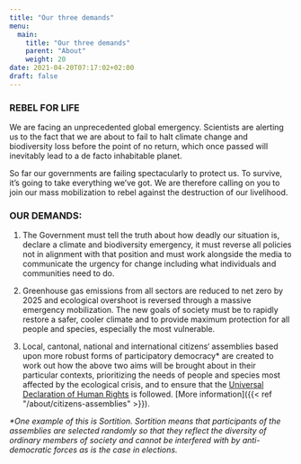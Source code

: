 ```yaml
---
title: "Our three demands"
menu:
  main:
    title: "Our three demands"
    parent: "About"
    weight: 20
date: 2021-04-20T07:17:02+02:00
draft: false
---
```


### REBEL FOR <span class="green-fucxed">LIFE</span>

We are facing an unprecedented global emergency. Scientists are alerting us to the fact that we are about to fail to halt climate change and biodiversity loss before the point of no return, which once passed will inevitably lead to a de facto inhabitable planet.

So far our governments are failing spectacularly to protect us. To survive, it’s going to take everything we’ve got. We are therefore calling on you to join our mass mobilization to rebel against the destruction of our livelihood.


### OUR DEMANDS:

1. The Government must tell the truth about how deadly our situation is, declare a climate and biodiversity emergency, it must reverse all policies not in alignment with that position and must work alongside the media to communicate the urgency for change including what individuals and communities need to do.

2. Greenhouse gas emissions from all sectors are reduced to net zero by 2025 and ecological overshoot is reversed through a massive emergency mobilization. The new goals of society must be to rapidly restore a safer, cooler climate and to provide maximum protection for all people and species, especially the most vulnerable.

3. Local, cantonal, national and international citizens‘ assemblies based upon more robust forms of participatory democracy\* are created to work out how the above two aims will be brought about in their particular contexts, prioritizing the needs of people and species most affected by the ecological crisis, and to ensure that the [Universal Declaration of Human Rights](https://www.un.org/en/universal-declaration-human-rights/) is followed. [More information]({{< ref "/about/citizens-assemblies" >}}).

_*One example of this is ​Sortition​. Sortition means that participants of the assemblies are selected randomly so that they reflect the diversity of ordinary members of society and cannot be interfered with by anti-democratic forces as is the case in elections._
